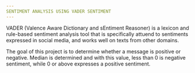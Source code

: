 ```yaml
---
SENTIMENT ANALYSIS USING VADER SENTIMENT
---
```


VADER (Valence Aware Dictionary and sEntiment Reasoner) is a lexicon and rule-based sentiment analysis tool that is specifically attuend to sentiments expressed in social media, and works well on texts from other domains.

The goal of this project is to determine whether a message is positive or negative. Median is determined and with this value, less than 0 is negative sentiment, while 0 or above expresses a positive sentiment.
